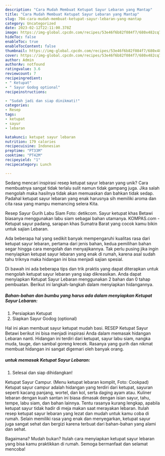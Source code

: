 ```yaml
---
description: "Cara Mudah Membuat Ketupat Sayur Lebaran yang Mantap"
title: "Cara Mudah Membuat Ketupat Sayur Lebaran yang Mantap"
slug: 704-cara-mudah-membuat-ketupat-sayur-lebaran-yang-mantap
category: Uncategorized
date: 2023-02-12T22:11:00.378Z
image: https://img-global.cpcdn.com/recipes/53e46f6b82f084f7/680x482cq70/ketupat-sayur-lebaran-foto-resep-utama.jpg
hideToc: false
enableToc: true
enableTocContent: false
thumbnail: https://img-global.cpcdn.com/recipes/53e46f6b82f084f7/680x482cq70/ketupat-sayur-lebaran-foto-resep-utama.jpg
cover: https://img-global.cpcdn.com/recipes/53e46f6b82f084f7/680x482cq70/ketupat-sayur-lebaran-foto-resep-utama.jpg
author: Admin
authorAv: notfound
ratingvalue: 3.6
reviewcount: 7
recipeingredient:
- " Ketupat"
- " Sayur Godog optional"
recipeinstructions:

- "Sudah jadi dan siap dinikmati!"
categories:
- Resep
tags:
- ketupat
- sayur
- lebaran

katakunci: ketupat sayur lebaran 
nutrition: 179 calories
recipecuisine: Indonesian
preptime: "PT33M"
cooktime: "PT42M"
recipeyield: "1"
recipecategory: Lunch

---
```





Sedang mencari inspirasi resep ketupat sayur lebaran yang unik? Cara membuatnya sangat tidak terlalu sulit namun tidak gampang juga. Jika salah mengolah maka hasilnya tidak akan memuaskan dan bahkan tidak sedap. Padahal ketupat sayur lebaran yang enak harusnya sih memiliki aroma dan cita rasa yang mampu memancing selera Kita.





Resep Sayur Gurih Labu Siam Foto: detikcom. Sayur ketupat khas Betawi biasanya menggunakan labu siam sebagai bahan utamanya. KOMPAS.com - Ketupat sayur padang, sarapan khas Sumatra Barat yang cocok kamu bikin untuk sajian Lebaran.

Ada beberapa hal yang sedikit banyak mempengaruhi kualitas rasa dari ketupat sayur lebaran, pertama dari jenis bahan, kedua pemilihan bahan segar hingga cara mengolah dan menyajikannya. Tak perlu pusing jika ingin menyiapkan ketupat sayur lebaran yang enak di rumah, karena asal sudah tahu triknya maka hidangan ini bisa menjadi sajian spesial.






Di bawah ini ada beberapa tips dan trik praktis yang dapat diterapkan untuk mengolah ketupat sayur lebaran yang siap dikreasikan. Anda dapat menyiapkan Ketupat Sayur Lebaran menggunakan 2 bahan dan 0 tahap pembuatan. Berikut ini langkah-langkah dalam menyiapkan hidangannya.

<!--inarticleads1-->

##### Bahan-bahan dan bumbu yang harus ada dalam menyiapkan Ketupat Sayur Lebaran:

1. Persiapkan  Ketupat
1. Siapkan  Sayur Godog (optional)


Hal ini akan membuat sayur ketupat mudah basi. RESEP Ketupat Sayur Betawi berikut ini bisa menjadi inspirasi Anda dalam memasak hidangan Lebaran nanti. Hidangan ini terdiri dari ketupat, sayur labu siam, nangka muda, tauge, dan sambal goreng krecek. Rasanya yang gurih dan nikmat membuat hidangan ini sangat digemari oleh banyak orang. 

<!--inarticleads2-->

#####  untuk memasak Ketupat Sayur Lebaran:


1. Selesai dan siap dihidangkan!

Ketupat Sayur Campur. (Menu ketupat lebaran komplit, Foto: Cookpad) Ketupat sayur campur adalah hidangan yang terdiri dari ketupat, sayuran seperti kacang panjang, wortel, dan kol, serta daging ayam atau. Kuliner lebaran dengan kuah santan ini biasa dimasak dengan isian sayur, tahu, tempe, labu siam, dan bahan lainnya. Tentu rasanya kurang lengkap, apabila ketupat sayur tidak hadir di meja makan saat merayakan lebaran. Itulah resep ketupat sayur lebaran yang lezat dan mudah untuk kamu coba di rumah. Selain memiliki rasa yang enak dan menyegarkan, ketupat sayur juga sangat sehat dan bergizi karena terbuat dari bahan-bahan yang alami dan sehat. 

Bagaimana? Mudah bukan? Itulah cara menyiapkan ketupat sayur lebaran yang bisa kamu praktikkan di rumah. Semoga bermanfaat dan selamat mencoba!
